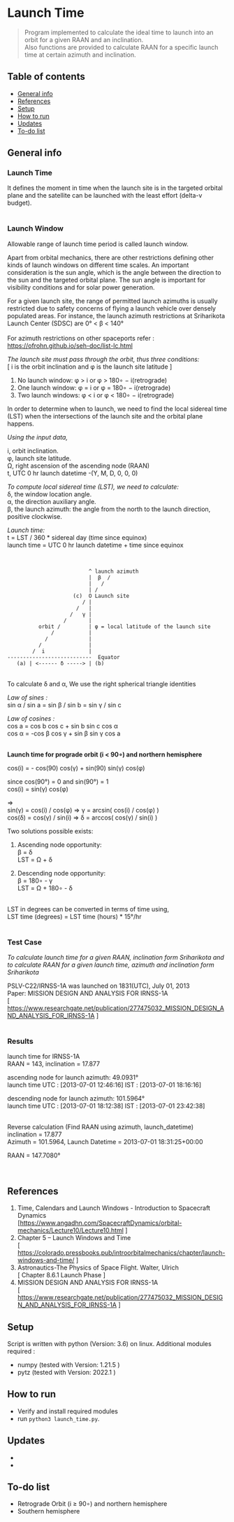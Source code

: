 # Launch Time
> Program implemented to calculate the ideal time to launch into an orbit for a given RAAN and an inclination.  
> Also functions are provided to calculate RAAN for a specific launch time at certain azimuth and inclination.   

## Table of contents
* [General info](#general-info)
* [References](#references)
* [Setup](#setup)
* [How to run ](#how)
* [Updates](#updates)
* [To-do list](#to-do)


## General info
### Launch Time    
It defines the moment in time when the launch site is in the targeted orbital plane and the satellite can be launched with the least effort (delta-v budget).      
&nbsp;         
### Launch Window    
Allowable range of launch time period is called launch window.
&nbsp;         

Apart from orbital mechanics, there are other restrictions defining other kinds of launch windows on different time scales. An important consideration is the sun angle, which is the angle between the direction to the sun and the targeted orbital plane. The sun angle is important for visibility conditions and for solar power generation.
&nbsp;        

For a given launch site, the range of permitted launch azimuths is usually restricted due to safety concerns of flying a launch vehicle over densely populated areas. For instance, the launch azimuth restrictions at Sriharikota Launch Center (SDSC) are 0° < β < 140°    
&nbsp;        
For azimuth restrictions on other spaceports refer :    
https://ofrohn.github.io/seh-doc/list-lc.html
&nbsp;    
   

*The launch site must pass through the orbit, thus three conditions:*    
[ i is the orbit inclination and φ is the launch site latitude ]    

1. No launch window: φ > i or φ > 180∘ − i(retrograde)    
2. One launch window: φ = i or φ = 180∘ − i(retrograde)    
3. Two launch windows: φ < i or φ < 180∘ − i(retrograde)   

In order to determine when to launch, we need to find the local sidereal time (LST) when the intersections of the launch site and the orbital plane happens.    

*Using the input data,*   

i, orbit inclination.   
φ, launch site latitude.     
Ω, right ascension of the ascending node (RAAN)     
t, UTC 0 hr launch datetime -(Y, M, D, 0, 0, 0)    

*To compute local sidereal time (LST), we need to calculate:*    
δ, the window location angle.     
α, the direction auxiliary angle.      
β, the launch azimuth: the angle from the north to the launch direction, positive clockwise.  
  
*Launch time:*     
t = LST / 360 * sidereal day  (time since equinox)   
launch time = UTC 0 hr launch datetime + time since equinox    

 

&nbsp;      

                              ^ launch azimuth
                              |  β  /
                              |   /
                              | /
                         (c)  O Launch site
                            / |
                          /   |
                        /   γ |
                      /       |
              orbit /         | φ = local latitude of the launch site
                  /           |
                /             |
              /               |
            /  i              |
    ---------------------------  Equator
       (a) | <------ δ -----> | (b)
        


&nbsp;    
To calculate δ and α, We use the right spherical triangle identities    

*Law of sines :*      
sin α / sin a = sin β / sin b = sin γ / sin c     
      
*Law of cosines :*       
cos a = cos b cos c + sin b sin c cos α     
cos α = -cos β cos γ + sin β sin γ cos a     
&nbsp;    

**Launch time for prograde orbit (i < 90∘) and northern hemisphere**    
     
cos(i) = - cos(90) cos(γ) + sin(90) sin(γ) cos(φ)     

since cos(90°) = 0 and sin(90°) = 1      
cos(i) =  sin(γ) cos(φ)      

=>      
sin(γ) = cos(i) / cos(φ) =>  γ = arcsin( cos(i) / cos(φ)  )     
cos(δ) = cos(γ) / sin(i) =>  δ = arccos( cos(γ) / sin(i)  )     

Two solutions possible exists:    

1. Ascending node opportunity:    
β = δ    
LST = Ω + δ     

2. Descending node opportunity:   
β = 180∘ - γ   
LST = Ω + 180∘ - δ    

&nbsp;    
LST in degrees can be converted in terms of time using,    
LST time (degrees) = LST time (hours) * 15°/hr  
&nbsp;    

### Test Case    
*To calculate launch time for a given RAAN, inclination form Sriharikota and to calculate RAAN for a given launch time, azimuth and inclination form Sriharikota*          

PSLV-C22/IRNSS-1A was launched on 1831(UTC), July 01, 2013   
Paper: MISSION DESIGN AND ANALYSIS FOR IRNSS-1A   
[ https://www.researchgate.net/publication/277475032_MISSION_DESIGN_AND_ANALYSIS_FOR_IRNSS-1A ]    
&nbsp;       

### Results    
launch time for IRNSS-1A    
RAAN = 143,  inclination  = 17.877    

ascending node for launch azimuth: 49.0931°    
launch time UTC : [2013-07-01 12:46:16]  IST : [2013-07-01 18:16:16]    

descending node for launch azimuth: 101.5964°     
launch time UTC : [2013-07-01 18:12:38]  IST : [2013-07-01 23:42:38]     
&nbsp;      

Reverse calculation (Find RAAN using azimuth, launch_datetime)    
inclination  = 17.877    
Azimuth = 101.5964,  Launch Datetime  = 2013-07-01 18:31:25+00:00     
  
RAAN        = 147.7080°     

&nbsp;   
## References   

1. Time, Calendars and Launch Windows - Introduction to Spacecraft Dynamics    
[https://www.angadhn.com/SpacecraftDynamics/orbital-mechanics/Lecture10/Lecture10.html ]       
2. Chapter 5 – Launch Windows and Time   
[ https://colorado.pressbooks.pub/introorbitalmechanics/chapter/launch-windows-and-time/ ]   
3. Astronautics-The Physics of Space Flight. Walter, Ulrich    
[ Chapter 8.6.1 Launch Phase ]      
4. MISSION DESIGN AND ANALYSIS FOR IRNSS-1A   
[ https://www.researchgate.net/publication/277475032_MISSION_DESIGN_AND_ANALYSIS_FOR_IRNSS-1A ]

## Setup
Script is written with python (Version: 3.6) on linux. Additional modules required :   
* numpy  (tested with Version: 1.21.5 )
* pytz   (tested with Version:  2022.1 )

## How to run   
* Verify and install required modules 
* run `python3 launch_time.py`. 

## Updates   
*   
*    
## To-do list
* Retrograde Orbit (i ≥ 90∘) and northern hemisphere   
* Southern hemisphere
